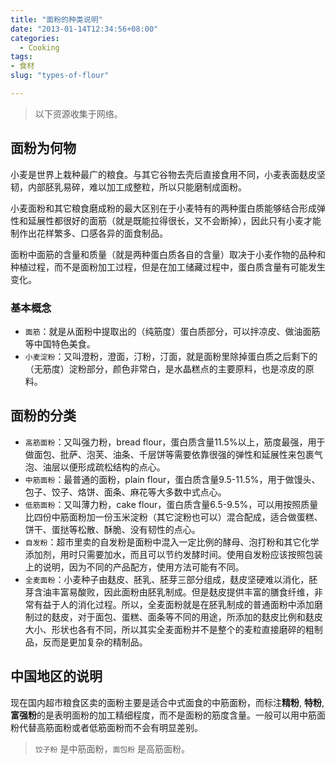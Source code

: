 ```yaml
---
title: "面粉的种类说明"
date: "2013-01-14T12:34:56+08:00"
categories:
  - Cooking
tags: 
- 食材
slug: "types-of-flour"

---
```


> 以下资源收集于网络。

## 面粉为何物

小麦是世界上栽种最广的粮食。与其它谷物去壳后直接食用不同，小麦表面麸皮坚韧，内部胚乳易碎，难以加工成整粒，所以只能磨制成面粉。

小麦面粉和其它粮食磨成粉的最大区别在于小麦特有的两种蛋白质能够结合形成弹性和延展性都很好的面筋（就是既能拉得很长，又不会断掉），因此只有小麦才能制作出花样繁多、口感各异的面食制品。

面粉中面筋的含量和质量（就是两种蛋白质各自的含量）取决于小麦作物的品种和种植过程，而不是面粉加工过程，但是在加工储藏过程中，蛋白质含量有可能发生变化。 

### 基本概念

* `面筋`：就是从面粉中提取出的（纯筋度）蛋白质部分，可以拌凉皮、做油面筋等中国特色美食。
* `小麦淀粉`：又叫澄粉，澄面，汀粉，汀面，就是面粉里除掉蛋白质之后剩下的（无筋度）淀粉部分，颜色非常白，是水晶糕点的主要原料，也是凉皮的原料。 


## 面粉的分类

* `高筋面粉`：又叫强力粉，bread flour，蛋白质含量11.5%以上，筋度最强，用于做面包、批萨、泡芙、油条、千层饼等需要依靠很强的弹性和延展性来包裹气泡、油层以便形成疏松结构的点心。 
* `中筋面粉`：最普通的面粉，plain flour，蛋白质含量9.5-11.5%，用于做馒头、包子、饺子、烙饼、面条、麻花等大多数中式点心。 
* `低筋面粉`：又叫薄力粉，cake flour，蛋白质含量6.5-9.5%，可以用按照质量比四份中筋面粉加一份玉米淀粉（其它淀粉也可以）混合配成，适合做蛋糕、饼干、蛋挞等松散、酥脆、没有韧性的点心。 
* `自发粉`：超市里卖的自发粉是面粉中混入一定比例的酵母、泡打粉和其它化学添加剂，用时只需要加水，而且可以节约发酵时间。使用自发粉应该按照包装上的说明，因为不同的产品配方，使用方法可能有不同。 
* `全麦面粉`：小麦种子由麸皮、胚乳、胚芽三部分组成，麸皮坚硬难以消化，胚芽含油丰富易酸败，因此面粉由胚乳制成。但是麸皮提供丰富的膳食纤维，非常有益于人的消化过程。所以，全麦面粉就是在胚乳制成的普通面粉中添加磨制过的麸皮，对于面包、蛋糕、面条等不同的用途，所添加的麸皮比例和麸皮大小、形状也各有不同，所以其实全麦面粉并不是整个的麦粒直接磨碎的粗制品，反而是更加复杂的精制品。 


## 中国地区的说明

现在国内超市粮食区卖的面粉主要是适合中式面食的中筋面粉，而标注**精粉**, **特粉**, **富强粉**的是表明面粉的加工精细程度，而不是面粉的筋度含量。一般可以用中筋面粉代替高筋面粉或者低筋面粉而不会有明显差别。

> `饺子粉` 是中筋面粉，`面包粉` 是高筋面粉。
